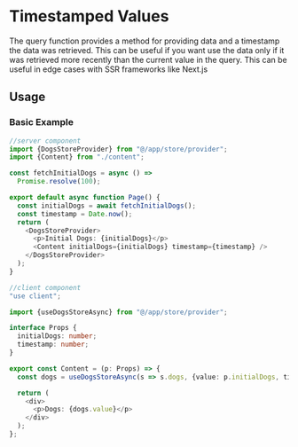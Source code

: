 # Timestamped Values

The query function provides a method for providing data and a timestamp the data was retrieved. This can be useful if you want use the data only if it was retrieved more recently than the current value in the query. This can be useful in edge cases with SSR frameworks like Next.js

## Usage
### Basic Example

```typescript
//server component
import {DogsStoreProvider} from "@/app/store/provider";
import {Content} from "./content";

const fetchInitialDogs = async () => 
  Promise.resolve(100);

export default async function Page() {
  const initialDogs = await fetchInitialDogs();
  const timestamp = Date.now();
  return (
    <DogsStoreProvider>
      <p>Initial Dogs: {initialDogs}</p>
      <Content initialDogs={initialDogs} timestamp={timestamp} />
    </DogsStoreProvider>
  );
}
```
```typescript
//client component
"use client";

import {useDogsStoreAsync} from "@/app/store/provider";

interface Props {
  initialDogs: number;
  timestamp: number;
}

export const Content = (p: Props) => {
  const dogs = useDogsStoreAsync(s => s.dogs, {value: p.initialDogs, timestamp: p.timestamp}); //Use the value only if it's newer than the current value

  return (
    <div>
      <p>Dogs: {dogs.value}</p>
    </div>
  );
};
```